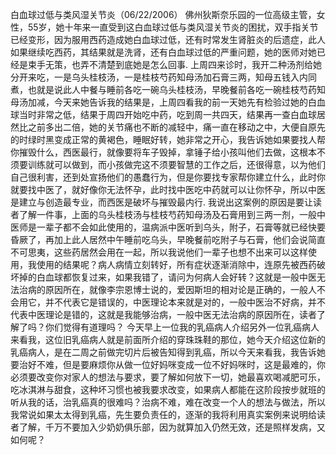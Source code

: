 白血球过低与类风湿关节炎（06/22/2006）
佛州狄斯奈乐园的一位高级主管，女性，55岁，她十年来一直受到这白血球过低与类风湿关节炎的困扰，双手指关节已经变形，因为服用西药造成她白血球过低，还有时常发生肾脏炎的后遗症，此人如果继续吃西药，其结果就是洗肾，还有白血球过低的严重问题，她的医师对她已经是束手无策，也弄不清楚到底她是怎么回事.
上周四来诊时，我开二种汤剂给她分开来吃，一是乌头桂枝汤，一是桂枝芍药知母汤加石膏三两，知母五钱入内同煮，也就是说此人中餐与睡前各吃一碗乌头桂枝汤，早晚餐前各吃一碗桂枝芍药知母汤加减，今天来她告诉我的结果是，上周四看我的前一天她先有检验过她的白血球当时非常之低，结果于周四开始吃中药，吃到周一共四天，结果再一查白血球居然比之前多出二倍，她的关节痛也不断的减轻中，痛一直在移动之中，大便自原先的时绿时黑变成正常的黄褐色，睡眠好转，她非常之开心，我告诉她如果要找人帮你摧毁什么，西医最行，就像要将车子毁掉，拿锤子给小孩叫他们去做，这根本不须要训练就可以做到，而小孩做完这不须要智慧的工作之后，还很得意，以为他们自己很利害，还到处宣扬他们的愚蠢行为，但是你要找专家帮你建立什么，此时你就要找中医了，就好像你无法怀孕，此时找中医吃中药就可以让你怀孕，所以中医是建立与创造最专业，而西医是破坏与摧毁最内行.
我说出这案例的原因是要让读者了解一件事，上面的乌头桂枝汤与桂枝芍药知母汤及石膏用到三两一剂，一般中医师是一辈子都不会如此使用的，温病派中医听到乌头，附子，石膏等就已经快要昏厥了，再加上此人居然中午睡前吃乌头，早晚餐前吃附子与石膏，他们会说简直不可思夷，这些药居然会用在一起，所以我说他们一辈子也想不出来可以这样使用，我使用的结果呢？病人病情立刻转好，所有症状逐渐消除中，连原先被西药破坏掉的白血球都恢复过来，如果我错了，请问为何病人会好转？这就是一般中医无法治病的原因所在，就像李宗恩博士说的，爱因斯坦的相对论是正确的，一般人不会用它，并不代表它是错误的，中医理论本来就是对的，一般中医治不好病，并不代表中医理论是错的，这就是我能够治病，一般中医无法治病的原因所在，读者了解了吗？你们觉得有道理吗？
今天早上一位我的乳癌病人介绍另外一位乳癌病人来看我，这位旧乳癌病人就是前面所介绍的穿珠珠鞋的那位，她今天介绍这位新的乳癌病人，是在二周之前做完切片后被告知得到乳癌，所以今天来看我，我告诉她要治好不难，但是要麻烦你从做一位好妈咪变成一位不好妈咪时，这是最难的，你必须要改变你对家人的想法与要求，要了解如何放下一切，她最喜欢喝减肥可乐，吃冰淇淋与甜食，这种坏习惯也被我要求改变，如果病人都能在这阶段按步就班的听从我的话，治乳癌真的很难吗？治病不难，难在改变一个人的想法与做法，所以我常说如果太太得到乳癌，先生要负责任的，逐渐的我将利用真实案例来说明给读者了解，千万不要加入少奶奶俱乐部，因为就算加入仍然无效，还是照样发病，又如何呢？